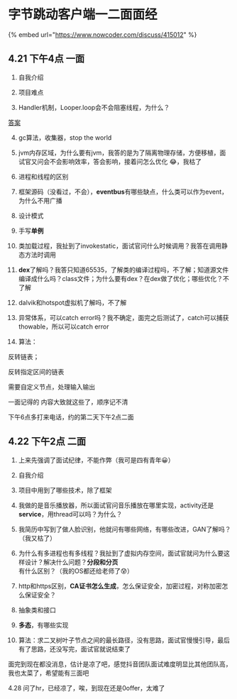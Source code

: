 # 字节跳动客户端一二面面经

{% embed url="https://www.nowcoder.com/discuss/415012" %}

## 4.21 下午4点 一面

1. 自我介绍 

2. 项目难点

3. Handler机制，Looper.loop会不会阻塞线程，为什么？

[答案](../../bytedance-collect/android.md#handler-ji-zhi-looperloop-hui-bu-hui-zu-sai-xian-cheng-wei-shen-me)

4. gc算法，收集器，stop the world

5. jvm内存区域，为什么要有jvm，我答的是为了隔离物理存储，方便移植，面试官又问会不会影响效率，答会影响，接着问怎么优化 😂，我枯了

6. 进程和线程的区别

7. 框架源码（没看过，不会），**eventbus**有哪些缺点，什么类可以作为event，为什么不用广播

8. 设计模式

9. 手写**单例**

10. 类加载过程，我扯到了invokestatic，面试官问什么时候调用？我答在调用静态方法时调用

11. **dex**了解吗？我答只知道65535，了解类的编译过程吗，不了解；知道源文件编译成什么吗？class文件；为什么要有dex？在dex做了优化；哪些优化？不了解

12. dalvik和hotspot虚拟机了解吗，不了解

13. 异常体系，可以catch error吗？我不确定，面完之后测试了，catch可以捕获thowable，所以可以catch error

13. 算法：

反转链表；

反转指定区间的链表

需要自定义节点，处理输入输出



一面记得的 内容大致就这些了，顺序记不清

下午6点多打来电话，约的第二天下午2点二面



## 4.22 下午2点 二面

1. 上来先强调了面试纪律，不能作弊（我可是四有青年😀）

2. 自我介绍

3. 项目中用到了哪些技术，除了框架

4. 我做的是音乐播放器，所以面试官问音乐播放在哪里实现，activity还是**service**，用thread可以吗？为什么？

5. 我简历中写到了做人脸识别，他就问有哪些网络，有哪些改进，GAN了解吗？（我又枯了）

6. 为什么有多进程也有多线程？我扯到了虚拟内存空间，面试官就问为什么要这样设计？解决什么问题？**分段和分页**有什么区别？（我的OS都还给老师了😰）

7. http和https区别，**CA证书怎么生成**，怎么保证安全，加密过程，对称加密怎么保证安全？

8. 抽象类和接口

9. **多态**，有哪些实现

10. 算法：求二叉树叶子节点之间的最长路径，没有思路，面试官慢慢引导，最后有了思路，还没写完，面试官就说结束了



面完到现在都没消息，估计是凉了吧，感觉抖音团队面试难度明显比其他团队高，我也太菜了，希望能有三面吧



4.28 问了hr，已经凉了，唉，到现在还是0offer，太难了

